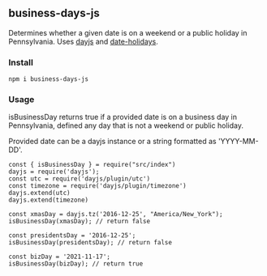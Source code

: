 ## business-days-js

Determines whether a given date is on a weekend or a public holiday in Pennsylvania. Uses [dayjs](https://www.npmjs.com/package/dayjs) and [date-holidays](https://www.npmjs.com/package/date-holidays).

### Install

```
npm i business-days-js

```

### Usage

isBusinessDay returns true if a provided date is on a business day in Pennsylvania, defined any day that is not a weekend or public holiday.

Provided date can be a dayjs instance or a string formatted as 'YYYY-MM-DD'.

```
const { isBusinessDay } = require("src/index")
dayjs = require('dayjs');
const utc = require('dayjs/plugin/utc')
const timezone = require('dayjs/plugin/timezone')
dayjs.extend(utc)
dayjs.extend(timezone)

const xmasDay = dayjs.tz('2016-12-25', "America/New_York");
isBusinessDay(xmasDay); // return false

const presidentsDay = '2016-12-25';
isBusinessDay(presidentsDay); // return false

const bizDay = '2021-11-17';
isBusinessDay(bizDay); // return true

```

